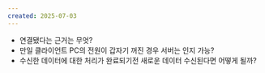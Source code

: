 ```yaml
---
created: 2025-07-03
---
```

- 연결됐다는 근거는 무엇?
- 만일 클라이언트 PC의 전원이 갑자기 꺼진 경우 서버는 인지 가능?
- 수신한 데이터에 대한 처리가 완료되기전 새로운 데이터 수신된다면 어떻게 될까?